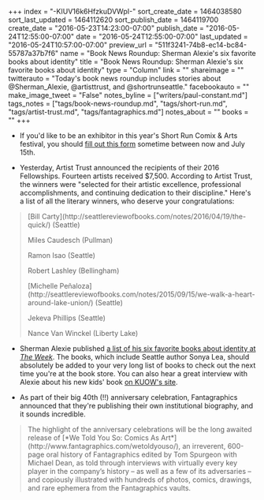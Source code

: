 +++
index = "-KIUV16k6HfzkuDVWpI-"
sort_create_date = 1464038580
sort_last_updated = 1464112620
sort_publish_date = 1464119700
create_date = "2016-05-23T14:23:00-07:00"
publish_date = "2016-05-24T12:55:00-07:00"
date = "2016-05-24T12:55:00-07:00"
last_updated = "2016-05-24T10:57:00-07:00"
preview_url = "511f3241-74b8-ec14-bc84-55787a37b7f6"
name = "Book News Roundup: Sherman Alexie's six favorite books about identity"
title = "Book News Roundup: Sherman Alexie's six favorite books about identity"
type = "Column"
link = ""
shareimage = ""
twitterauto = "Today's book news roundup includes stories about @Sherman_Alexie, @artisttrust, and @shortrunseattle."
facebookauto = ""
make_image_tweet = "False"
notes_byline = ["writers/paul-constant.md"]
tags_notes = ["tags/book-news-roundup.md", "tags/short-run.md", "tags/artist-trust.md", "tags/fantagraphics.md"]
notes_about = ""
books = ""
+++
* If you'd like to be an exhibitor in this year's Short Run Comix & Arts festival, you should [fill out this form](https://docs.google.com/forms/d/1wSo8PLpSdbpcOLZI_8MfmRKkZdoXcL3njFiro_4BHiM/viewform) sometime between now and July 15th.

* Yesterday, Artist Trust announced the recipients of their 2016 Fellowships. Fourteen artists received $7,500. According to Artist Trust, the winners were "selected for their artistic excellence, professional accomplishments, and continuing dedication to their discipline." Here's a list of all the literary winners, who deserve your congratulations:

<blockquote><p class="noindent">[Bill Carty](http://seattlereviewofbooks.com/notes/2016/04/19/the-quick/) (Seattle)</p>
<p>Miles Caudesch (Pullman)</p> 
<p>Ramon Isao (Seattle)</p> 
<p>Robert Lashley (Bellingham)</p>
<p>[Michelle Peñaloza](http://seattlereviewofbooks.com/notes/2015/09/15/we-walk-a-heart-around-lake-union/) (Seattle)</p> 
<p>Jekeva Phillips (Seattle)</p>
<p>Nance Van Winckel (Liberty Lake)</p></blockquote>

* Sherman Alexie published [a list of his six favorite books about identity at *The Week*](http://theweek.com/articles/625353/sherman-alexies-6-favorite-books-about-identity). The books, which include Seattle author Sonya Lea, should absolutely be added to your very long list of books to check out the next time you're at the book store. You can also hear a great interview with Alexie about his new kids' book [on KUOW's site](http://kuow.org/post/sherman-alexie-his-new-kids-book-and-angst-being-jr).

* As part of their big 40th (!!) anniversary celebration, Fantagraphics announced that they're publishing their own institutional biography, and it sounds incredible.

<blockquote>The highlight of the anniversary celebrations will be the long awaited release of [*We Told You So: Comics As Art*](http://www.fantagraphics.com/wetoldyouso/), an irreverent, 600-page oral history of Fantagraphics edited by Tom Spurgeon with Michael Dean, as told through interviews with virtually every key player in the company’s history – as well as a few of its adversaries – and copiously illustrated with hundreds of photos, comics, drawings, and rare ephemera from the Fantagraphics vaults.</blockquote>